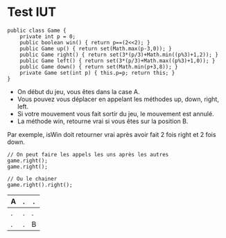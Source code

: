 # Test IUT

```
public class Game {
	private int p = 0;
	public boolean win() { return p==(2<<2); }
	public Game up() { return set(Math.max(p-3,0)); }
	public Game right() { return set(3*(p/3)+Math.min((p%3)+1,2)); }
	public Game left() { return set(3*(p/3)+Math.max((p%3)+1,0)); }
	public Game down() { return set(Math.min(p+3,8)); }
	private Game set(int p) { this.p=p; return this; }
}
```

* On début du jeu, vous êtes dans la case A.
* Vous pouvez vous déplacer en appelant les méthodes up, down, right, left.
* Si votre mouvement vous fait sortir du jeu, le mouvement est annulé.
* La méthode win, retourne vrai si vous êtes sur la position B.

Par exemple, isWin  doit retourner vrai après avoir fait 2 fois right et 2 fois down.

```
// On peut faire les appels les uns après les autres
game.right();
game.right();

// Ou le chainer
game.right().right();

```

| A | . | . |
| ------------- | ------------- | ------------- |
| . | . | . |
| . | . | B | 
